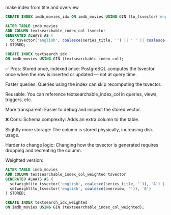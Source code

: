 make index from title and overview

```sql
CREATE INDEX imdb_movies_idx ON imdb_movies USING GIN (to_tsvector('english', series_title || ' ' || overview));
```


```sql
ALTER TABLE imdb_movies
ADD COLUMN textsearchable_index_col tsvector
GENERATED ALWAYS AS (
  to_tsvector('english', coalesce(series_title, '') || ' ' || coalesce(overview, ''))
) STORED;

CREATE INDEX textsearch_idx 
ON imdb_movies USING GIN (textsearchable_index_col);
```


✅ Pros:
Stored once, indexed once: PostgreSQL computes the tsvector once when the row is inserted or updated — not at query time.

Faster queries: Queries using the index can skip recomputing the tsvector.

Reusable: You can reference textsearchable_index_col in queries, views, triggers, etc.

More transparent: Easier to debug and inspect the stored vector.

❌ Cons:
Schema complexity: Adds an extra column to the table.

Slightly more storage: The column is stored physically, increasing disk usage.

Harder to change logic: Changing how the tsvector is generated requires dropping and recreating the column.

Weighted version:

```sql
ALTER TABLE imdb_movies
ADD COLUMN textsearchable_index_col_weighted tsvector
GENERATED ALWAYS AS (
  setweight(to_tsvector('english', coalesce(series_title, '')), 'A') ||
  setweight(to_tsvector('english', coalesce(overview, '')), 'B')
) STORED;

CREATE INDEX textsearch_idx_weighted 
ON imdb_movies USING GIN (textsearchable_index_col_weighted);
```



